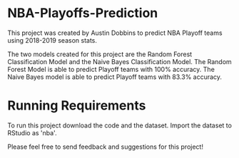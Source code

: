 # NBA-Playoffs-Prediction
This project was created by Austin Dobbins to predict NBA Playoff teams using 2018-2019 season stats. 

The two models created for this project are the Random Forest Classification Model and the Naive Bayes Classification Model. 
The Random Forest Model is able to predict Playoff teams with 100% accuracy. The Naive Bayes model is able to predict Playoff teams with 83.3% accuracy. 

# Running Requirements
To run this project download the code and the dataset. Import the dataset to RStudio as 'nba'. 

Please feel free to send feedback and suggestions for this project!
